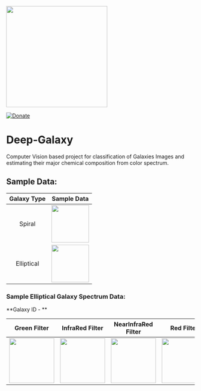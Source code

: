 <p align="left">
  <img width="270" src="https://github.com/digantamisra98/Deep-Galaxy/blob/master/Assets/logo.png">
</p>

[![Donate](https://img.shields.io/badge/License-MIT-brightgreen.svg)](LICENSE)

# Deep-Galaxy

Computer Vision based project for classification of Galaxies Images and estimating their major chemical composition from color spectrum. 

## Sample Data:

|Galaxy Type|Sample Data|
|:---:|:---:|
|Spiral|<div><img src="https://github.com/digantamisra98/Wilson-Disease-Analysis/blob/master/observations/ezgif.com-gif-maker.gif" width="100" height="100" /></div>|<div><img src="https://github.com/digantamisra98/Wilson-Disease-Analysis/blob/master/observations/ezgif.com-gif-maker%20(2).gif" width="180" height="100" /></div>|
|Elliptical|<div><img src="https://github.com/digantamisra98/Wilson-Disease-Analysis/blob/master/observations/ezgif.com-gif-maker.gif" width="100" height="100" /></div>|<div><img src="https://github.com/digantamisra98/Wilson-Disease-Analysis/blob/master/observations/ezgif.com-gif-maker%20(2).gif" width="180" height="100" /></div>|

### Sample Elliptical Galaxy Spectrum Data:

**Galaxy ID - **

|Green Filter|InfraRed Filter|NearInfraRed Filter|Red Filter| UV Filter| inRGB|
|:---:|:---:|:---:|:---:|:---:|:---:|
|<div><img src="https://github.com/digantamisra98/Deep-Galaxy/blob/master/Assets/DeepGalaxy/PGC0000212/GreenFilter/pgc0000212_greenFilter.png" width="120" height="120" /></div>|<div><img src="https://github.com/digantamisra98/Deep-Galaxy/blob/master/Assets/DeepGalaxy/PGC0000212/InfraredFilter/pgc0000212_infraredFilter.png" width="120" height="120" /></div>|<div><img src="https://github.com/digantamisra98/Deep-Galaxy/blob/master/Assets/DeepGalaxy/PGC0000212/NearInfraredFilter/pgc0000212_nearInfrared.png" width="120" height="120" /></div>|<div><img src="https://github.com/digantamisra98/Deep-Galaxy/blob/master/Assets/DeepGalaxy/PGC0000212/RedFilter/PGC0000212_redFilter.png" width="120" height="120" /></div>|<div><img src="https://github.com/digantamisra98/Deep-Galaxy/blob/master/Assets/DeepGalaxy/PGC0000212/UVFilter/pgc0000212_UVFilter.png" width="120" height="120" /></div>|<div><img src="https://github.com/digantamisra98/Deep-Galaxy/blob/master/Assets/DeepGalaxy/PGC0000212/inRGB/PGC0000212.png" width="120" height="120" /></div>|


